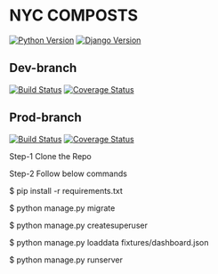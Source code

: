 # NYC COMPOSTS  

[![Python Version](https://img.shields.io/badge/python-3.7-brightgreen.svg)](https://python.org)
[![Django Version](https://img.shields.io/badge/django-3.2-brightgreen.svg)](https://djangoproject.com)
  
## Dev-branch  
[![Build Status](https://app.travis-ci.com/gcivil-nyu-org/INET-Monday-Spring2023-Team-4.svg?branch=develop)](https://app.travis-ci.com/gcivil-nyu-org/INET-Monday-Spring2023-Team-4)
[![Coverage Status](https://coveralls.io/repos/github/gcivil-nyu-org/INET-Monday-Spring2023-Team-4/badge.svg?branch=develop)](https://coveralls.io/github/gcivil-nyu-org/INET-Monday-Spring2023-Team-4?branch=develop)
  
  
## Prod-branch  
[![Build Status](https://app.travis-ci.com/gcivil-nyu-org/INET-Monday-Spring2023-Team-4.svg?branch=main)](https://app.travis-ci.com/gcivil-nyu-org/INET-Monday-Spring2023-Team-4)
[![Coverage Status](https://coveralls.io/repos/github/gcivil-nyu-org/INET-Monday-Spring2023-Team-4/badge.svg?branch=main)](https://coveralls.io/github/gcivil-nyu-org/INET-Monday-Spring2023-Team-4?branch=main)
  
Step-1
Clone the Repo

Step-2
Follow below commands 

$ pip install -r requirements.txt

$ python manage.py migrate

$ python manage.py createsuperuser

$ python manage.py loaddata fixtures/dashboard.json

$ python manage.py runserver